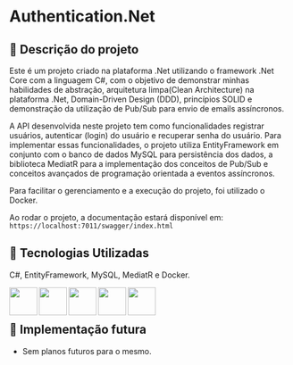 # Authentication.Net

## :memo: Descrição do projeto
Este é um projeto criado na plataforma .Net utilizando o framework .Net Core com a linguagem C#, com o objetivo de demonstrar minhas habilidades de abstração, arquitetura limpa(Clean Architecture) na plataforma .Net, Domain-Driven Design (DDD), princípios SOLID e demonstração da utilização de Pub/Sub para envio de emails assíncronos.

A API desenvolvida neste projeto tem como funcionalidades registrar usuários, autenticar (login) do usuário e recuperar senha do usuário. Para implementar essas funcionalidades, o projeto utiliza EntityFramework em conjunto com o banco de dados MySQL para persistência dos dados, a biblioteca MediatR para a implementação dos conceitos de Pub/Sub e conceitos avançados de programação orientada a eventos assíncronos.

Para facilitar o gerenciamento e a execução do projeto, foi utilizado o Docker.

Ao rodar o projeto, a documentação estará disponível em: ``` https://localhost:7011/swagger/index.html ```

## :wrench: Tecnologias Utilizadas

C#, EntityFramework, MySQL, MediatR e Docker. 


<img align="left" height="50em" src="https://cdn.jsdelivr.net/gh/devicons/devicon/icons/csharp/csharp-original.svg" />
<img align="left" height="50em" src= "https://github.com/DevPhde/Authentication.Net/assets/113299561/3c996ba7-834c-4a79-87e9-c2fb031c0e31"/>
<img align="left" height="50em" src="https://cdn.jsdelivr.net/gh/devicons/devicon/icons/mysql/mysql-original-wordmark.svg" />
<img align="left" height="50em" src="https://github.com/DevPhde/Authentication.Net/assets/113299561/2bc5b88c-7b3c-4b36-986d-06acaa51125a"/>
<img align="left" height="50em" src="https://cdn.jsdelivr.net/gh/devicons/devicon/icons/docker/docker-original.svg" />
<br>
<br>

## :rocket: Implementação futura
* Sem planos futuros para o mesmo.
